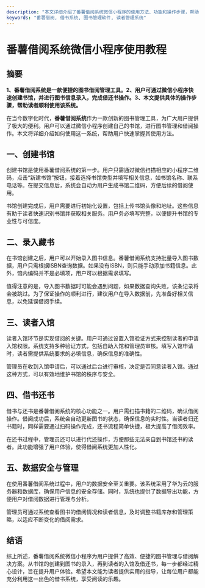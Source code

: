 ```yaml
---
description: "本文详细介绍了番薯借阅系统微信小程序的使用方法、功能和操作步骤，帮助用户快速上手。"
keywords: "番薯借阅, 借书系统, 图书管理软件, 读者管理系统"
---
```

# 番薯借阅系统微信小程序使用教程

## 摘要
**1、番薯借阅系统是一款便捷的图书借阅管理工具。2、用户可通过微信小程序快速创建书馆，并进行图书信息录入，完成借还书操作。3、本文提供具体的操作步骤，帮助读者顺利使用该系统。**

在当今数字化时代，**番薯借阅系统**作为一款创新的图书管理工具，为广大用户提供了极大的便利。用户可以通过微信小程序创建自己的书馆，进行图书管理和借阅操作。本文将详细介绍如何使用这一系统，帮助用户快速掌握其使用方法。

## 一、创建书馆

创建书馆是使用番薯借阅系统的第一步。用户只需通过微信扫描相应的小程序二维码，点击“新建书馆”按钮，接着选择书馆类型并填写相关信息，如书馆名称、联系电话等。在提交信息后，系统会自动为用户生成书馆二维码，方便后续的借阅使用。

书馆创建完成后，用户需要进行初始化设置，包括上传书馆头像和地址。这些信息有助于读者快速识别书馆并获取相关服务。用户务必填写完整，以便提升书馆的专业性与可信度。

## 二、录入藏书

在书馆创建之后，用户可以开始录入图书信息。番薯借阅系统支持批量导入图书数据，用户只需根据ISBN查询数据。如果没有ISBN，则只能手动添加书籍信息。此外，馆内编码并不是必填项，用户可以根据需求填写。

值得注意的是，导入图书数据时可能会遇到问题，如果数据查询失败，该条记录将会被跳过。为了保证操作的顺利进行，建议用户在导入数据前，先准备好相关信息，以免延误借阅手续。

## 三、读者入馆

读者入馆环节是实现借阅的关键。用户可通过设置入馆验证方式来控制读者的申请入馆权限。系统支持多种验证方式，包括自助入馆和管理员审核。填写入馆申请时，读者需提供系统要求的必填信息，确保信息的准确性。

管理员在收到入馆申请后，可以通过后台进行审核，决定是否同意读者入馆。通过这种方式，可以有效地维护书馆的秩序与安全。

## 四、借书还书

借书与还书是番薯借阅系统的核心功能之一。用户需扫描书籍的二维码，确认借阅操作。借阅成功后，系统会自动更新图书的状态，确保信息的实时性。当读者归还书籍时，同样需要通过扫码操作完成，还书流程简单快捷，极大提高了借阅效率。

在还书过程中，管理员还可以进行代还操作，方便那些无法亲自到书馆还书的读者。此功能增强了用户体验，使得借阅系统更加人性化。

## 五、数据安全与管理

在使用番薯借阅系统过程中，用户的数据安全至关重要。该系统采用了华为云的服务器和数据库，确保用户信息的安全存储。同时，系统也提供了数据导出功能，方便用户对借阅数据进行管理与分析。

管理员可通过系统查看图书的借阅情况和读者信息，及时调整书籍库存和管理策略，以适应不断变化的借阅需求。

## 结语

综上所述，番薯借阅系统微信小程序为用户提供了高效、便捷的图书管理与借阅解决方案。从书馆的创建到图书的录入，再到读者的入馆及借还书，每一步都经过精心设计，旨在提升用户体验。希望本文能为读者提供实用的指导，让每位用户都能充分利用这一出色的借书系统，享受阅读的乐趣。
